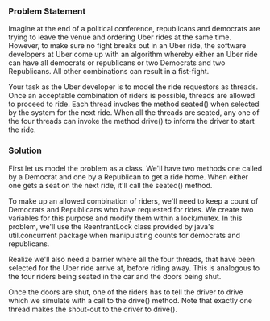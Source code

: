 ### Problem Statement 
Imagine at the end of a political conference, republicans and democrats are trying to leave the venue and ordering Uber rides at the same time. However, to make sure no fight breaks out in an Uber ride, the software developers at Uber come up with an algorithm whereby either an Uber ride can have all democrats or republicans or two Democrats and two Republicans. All other combinations can result in a fist-fight.

Your task as the Uber developer is to model the ride requestors as threads. Once an acceptable combination of riders is possible, threads are allowed to proceed to ride. Each thread invokes the method seated() when selected by the system for the next ride. When all the threads are seated, any one of the four threads can invoke the method drive() to inform the driver to start the ride.


### Solution
First let us model the problem as a class. We'll have two methods one called by a Democrat and one by a Republican to get a ride home. When either one gets a seat on the next ride, it'll call the seated() method.

To make up an allowed combination of riders, we'll need to keep a count of Democrats and Republicans who have requested for rides. We create two variables for this purpose and modify them within a lock/mutex. In this problem, we'll use the ReentrantLock class provided by java's util.concurrent package when manipulating counts for democrats and republicans.

Realize we'll also need a barrier where all the four threads, that have been selected for the Uber ride arrive at, before riding away. This is analogous to the four riders being seated in the car and the doors being shut.

Once the doors are shut, one of the riders has to tell the driver to drive which we simulate with a call to the drive() method. Note that exactly one thread makes the shout-out to the driver to drive().